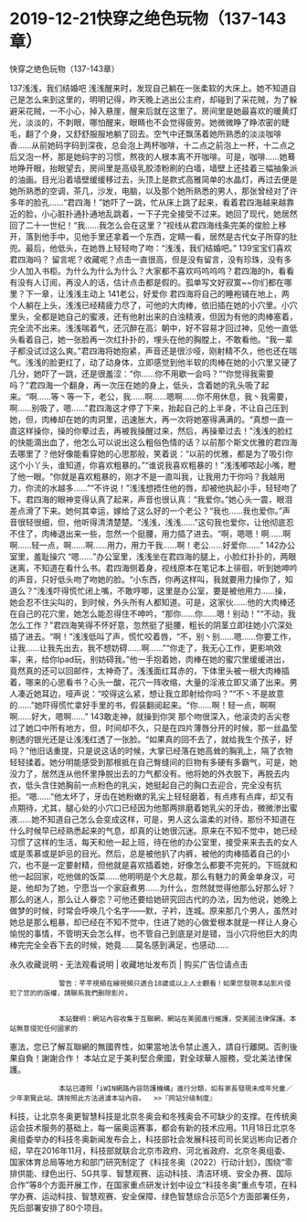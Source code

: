 # 2019-12-21快穿之绝色玩物（137-143章）



快穿之绝色玩物（137-143章）



 137浅浅，我们结婚吧   浅浅醒来时，发现自己躺在一张柔软的大床上。她不知道自己是怎么来到这里的，明明记得，昨天晚上逃出公主府，却碰到了采花贼，为了躲避采花贼，一不小心，掉入悬崖，醒来后就在这里了。房间里是她最喜欢的暖黄灯光，淡淡的，不刺眼，哪怕醒来，眼睛也不会觉得疲劳。她微微睁了睁浓密的睫毛，翻了个身，又舒舒服服地躺了回去。空气中还飘荡着她所熟悉的淡淡咖啡香……从前她码字码到深夜，总会泡上两杯咖啡，十二点之前泡上一杯，十二点之后又泡一杯，那是她码字的习惯，熬夜的人根本离不开咖啡。可是，咖啡……她蓦地睁开眼，抬眼望去，房间里是高级乳胶漆粉刷的白墙，墙壁上还挂着三幅抽象派的油画。目光沿着墙壁缓缓移过去，头顶上是款式高雅简单的水晶灯，再过去便是她所熟悉的空调，茶几，沙发，电脑，以及那个她所熟悉的男人，那张曾经对了许多年的脸孔……“君四海！”她吓了一跳，忙从床上跳了起来，看着君四海越来越靠近的脸，小心脏扑通扑通地乱跳着，一下子完全接受不过来。她回了现代，她居然回了二十一世纪！“我……我怎么会在这里？”视线从君四海线条完美的俊脸上移开，落到他手中，见他手里还拿着一个东西，定睛一看，居然是古代女子所穿的肚兜。最后，他低头，在她唇上轻轻吻了吻：“浅浅，我们结婚吧。” 139宝宝们喜欢君四海吗？   留言呢？收藏呢？点击一直很高，但是没有留言，没有珍珠，没有多少人加入书柜。为什么为什么为什么？大家都不喜欢吗呜呜呜？君四海的h，看看有没有人订阅，再没人的话，估计点击都是假的。孤单写文好寂寞~~你们都在哪里？下一章，让浅浅主动上 141老公，好爱你   君四海将自己的睡袍铺在地上，两个人躺在上头，浅浅已经精疲力尽了，可他的大肉棒，依旧插在她的小穴里。小穴里头，全都是她自己的蜜液，还有他射出来的白浊精液，但因为有他的肉棒塞着，完全流不出来。浅浅喘着气，还沉醉在高氵朝中，好不容易才回过神，见他一直低头看着自己，她一张脸再一次红扑扑的，埋头在他的胸膛上，不敢看他。“我一辈子都没试过这么爽。”君四海将她抱紧，声音还是很沙哑，刚射精不久，他也还在喘气。浅浅的脸更红了，动了动身体，立即感觉到他半软的肉棒在她的小穴里又硬了几分，她吓了一跳，还是很羞涩：“你……你不用歇一会吗？”“你觉得我需要吗？”君四海一个翻身，再一次压在她的身上，低头，含着她的乳头吸了起来。“啊……等丶等一下，老公，我……啊……嗯啊……你不用休息，我丶我需要，啊……别吸了，嗯……”君四海这才停了下来，抬起自己的上半身，不让自己压到她，但，肉棒却在她的肉洞里，迅速胀大，再一次将她塞得满满的。“真想一直一直这样操你，操的你晕过去，再被我操醒过来，然后，再操晕过去！”浅浅的脸红的快能滴出血了，他怎么可以说出这么粗俗色情的话？以前那个斯文优雅的君四海去哪里了？他好像能看穿她的心思那般，笑着说：“以前的优雅，都是为了吸引你这个小丫头，谁知道，你喜欢粗暴的。”“谁说我喜欢粗暴的！”浅浅嘟哝起小嘴，瞪了他一眼。“你就是喜欢粗暴的，刚才不是一直叫我，让我用力干你吗？我越用力，你流的水越多……”“不许说！”浅浅想捂住他的唇，却被他执起小手，轻轻吻了下。君四海的眼神变得认真了起来，声音也很认真：“我爱你。”她心头一震，眼泪差点滑了下来。她何其幸运，嫁给了这么好的一个老公？“我也……我也爱你。”声音很轻很细，但，他听得清清楚楚。“浅浅，浅浅……”这句我也爱你，让他彻底忍不住了，肉棒退出来一些，忽然一个挺腰，用力插了进去。“啊，嗯嗯！啊……啊啊……轻一点，啊……啊……用力，用力干我……啊！老公……好爱你……” 142办公室里，羞耻操穴   “嗯……”办公室里，浅浅坐在君四海的腿上，小脸红扑扑的，两眼迷离，不知道在看什么书。君四海侧着身，视线原本在笔记本上徘徊，听到她呻吟的声音，只好低头吻了吻她的脸。“小东西，你再这样叫，我就要用力操你了，知道么？”浅浅吓得慌忙闭上嘴，不敢哼唧，这里是办公室，要是被他用力……操，她会忍不住尖叫的，到时候，外头所有人都知道。可是，这家伙……他的大肉棒还在自己的花穴里，她怎么能忍得住不呻吟，“那你……你……嗯！别动！”“不动，我怎么工作？”君四海笑得不怀好意，忽然挺了挺腰，粗长的阴茎立即往她小穴深处插了进去。“啊！”浅浅低叫了声，慌忙咬着唇，“不，别丶别……嗯……你要工作，让我……让我先出去，我不想妨碍……啊……”“你走了，我无心工作，更影响效率，来，给你Ipad玩，别妨碍我。”他一手抱着她，肉棒在她的蜜穴里缓缓进出，竟然真的还可以回邮件，太神奇了。浅浅面红耳赤的，下体里头被一根大肉棒插着，哪来的心思看书？心头一酸，花穴一阵收缩，大量的淫液立即又涌了出来。男人凑近她耳边，哑声说：“咬得这么紧，想让我立即射给你吗？”“不丶不是故意的……”她吓得慌忙拿好手里的书，假装翻阅起来。“你……啊！轻一点，啊啊啊……好大，嗯啊……” 143敢走神，就操到你哭   那个吻很深入，他滚烫的舌尖卷过了她口中所有地方，但，时间却不久，只是在四片薄唇分开的时候，那一丝晶莹剔透的银光还是让浅浅红透了一张脸。“如果真的回不去了，就给我生个孩子，好吗？”他旧话重提，只是说这话的时候，大掌已经落在她高耸的胸乳上，隔了衣物轻轻揉着。她分明能感受到那根抵在自己臀缝间的巨物有多硬有多霸气，可是，她没力了，居然连从他怀里挣脱出去的力气都没有。他将她的外衣脱下，再脱去内衣，低头含住她胸前一点粉色的乳尖，她挺起自己的胸口去迎合，完全没有抗拒。“嗯……”他太坏了，牙齿在她粉嫩的乳尖上轻轻磨着，有点疼有点痒，却又有点期待，尤其，腿心处的小穴口已经因为他那两排磨着她乳尖的牙齿，微微渗出蜜液……她不知道自己怎么会变成这样，可是，男人这么温柔的对待，那份不知道在什么时候早已经熟悉起来的气息，却真的让她很沉迷。原来在不知不觉中，她已经习惯了这样的生活，每天和他一起上班，待在他的办公室里，接受来来去去的女人或是羡慕或是妒忌的目光。然后，总是被他扒了内裤，被他的肉棒插着自己的小穴，也不是一定要射精，但他就是喜欢插着她，好像怎么都要不完死的。下班就和他一起回家，吃他做的饭菜……他明明是个大总裁，那么有魅力的黄金单身汉，可是，他却为了她，宁愿当一个家庭煮男……为什么，忽然就觉得他那么好那么好？那么的迷人，那么让人眷恋？可他还要给她研究回古代的办法，因为他说，她晚上做梦的时候，时常会呼唤几个名字——默，子衿，连城。原来那几个男人，虽然对她总是那么粗暴，却已经在不知不觉中，住进了她的心做爱根本就是一样让人身心愉悦的事情，不管明天会怎么样，也不管自己到底是对是错，当小穴将他巨大的肉棒完完全全吞下去的时候，她竟……莫名感到满足，也感动……
            







永久收藏说明 - 无法观看说明 | 收藏地址发布页 | 购买广告位请点击


                警告：芊芊視頻在線視頻只適合18歲或以上人士觀看！如果您發現本站影片侵犯了您的的版權，請聯系我們删除影片。
            

                本站聲明：網站內容收集于互聯網，網站在美國進行維護，受美國法律保護。本站無意侵犯任何國家的
憲法，您已了解互聯網的無國界性，如果當地法令禁止進入，請自行離開。否則後果自負！謝謝合作！
本站立足于美利堅合衆國，對全球華人服務，受北美法律保護。
            

                本站已遵照「iWIN網路內容防護機構」進行分類，如有家長發現未成年兒童／少年瀏覽此站、請按照此方法過濾本站內容。  >>『网站分级制度』




科技，让北京冬奥更智慧科技是北京冬奥会和冬残奥会不可缺少的支撑。在传统奥运会技术服务的基础上，每一届奥运赛事，都会有新的技术应用。11月18日北京冬奥组委举办的科技冬奥新闻发布会上，科技部社会发展科技司司长吴远彬向记者介绍，早在2016年11月，科技部就联合北京市政府、河北省政府、北京冬奥组委、国家体育总局等地方和部门研究制定了《科技冬奥（2022）行动计划》，围绕“零排供能、绿色出行、5G共享、智慧观赛、运动科技、清洁环境、安全办赛、国际合作”等8个方面开展工作，在国家重点研发计划中设立“科技冬奥”重点专项，在科学办赛、运动科技、智慧观赛、安全保障、绿色智慧综合示范5个方面部署任务，先后部署安排了80个项目。


